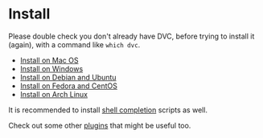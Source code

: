 # Install

Please double check you don't already have DVC, before trying to install it
(again), with a command like `which dvc`.

- [Install on Mac OS](/doc/user-guide/install/macos)
- [Install on Windows](/doc/user-guide/install/windows)
- [Install on Debian and Ubuntu](/doc/user-guide/install/debian)
- [Install on Fedora and CentOS](/doc/user-guide/install/fedora)
- [Install on Arch Linux](/doc/user-guide/install/arch)

It is recommended to install
[shell completion](/doc/user-guide/install/completion) scripts as well.

Check out some other [plugins](/doc/user-guide/install/plugins) that might be
useful too.
